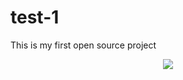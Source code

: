 # test-1
This is my first open source project

<div align="center">  
  <img  src="https://github-readme-streak-stats.herokuapp.com?user=ningpq&theme=onedark&date_format=M%20j%5B%2C%20Y%5D" />
</div>

